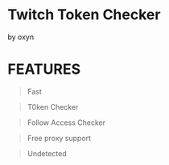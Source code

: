 # Twitch Token Checker
by oxyn


# FEATURES

> Fast

> T0ken Checker

> Follow Access Checker

> Free proxy support

> Undetected

